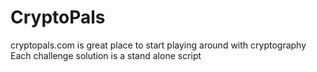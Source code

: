 # CryptoPals
cryptopals.com is great place to start playing around with cryptography  
Each challenge solution is a stand alone script
